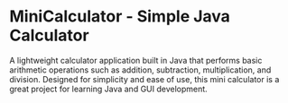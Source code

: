 # MiniCalculator - Simple Java Calculator
A lightweight calculator application built in Java that performs basic arithmetic operations such as addition, subtraction, multiplication, and division. Designed for simplicity and ease of use, this mini calculator is a great project for learning Java and GUI development.
